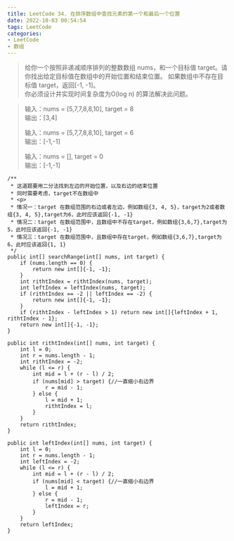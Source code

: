 ```yaml
---
title: LeetCode 34. 在排序数组中查找元素的第一个和最后一个位置
date: 2022-10-03 00:54:54
tags: LeetCode
categories:
- LeetCode
- 数组
---
```



> 给你一个按照非递减顺序排列的整数数组 nums，和一个目标值 target。请你找出给定目标值在数组中的开始位置和结束位置。
> 如果数组中不存在目标值 target，返回[-1, -1]。  
> 你必须设计并实现时间复杂度为O(log n) 的算法解决此问题。  

<!--more-->

> 输入：nums = [5,7,7,8,8,10], target = 8  
> 输出：[3,4]  
>   
> 输入：nums = [5,7,7,8,8,10], target = 6    
> 输出：[-1,-1]
> 
> 输入：nums = [], target = 0   
> 输出：[-1,-1]
 
~~~
/**
 * 这道题要用二分法找到左边的开始位置，以及右边的结束位置
 * 同时需要考虑，target不在数组中
 * <p>
 * 情况一：target 在数组范围的右边或者左边，例如数组{3, 4, 5}，target为2或者数组{3, 4, 5},target为6，此时应该返回{-1, -1}
 * 情况二：target 在数组范围中，且数组中不存在target，例如数组{3,6,7},target为5，此时应该返回{-1, -1}
 * 情况三：target 在数组范围中，且数组中存在target，例如数组{3,6,7},target为6，此时应该返回{1, 1}
 */
public int[] searchRange(int[] nums, int target) {
    if (nums.length == 0) {
        return new int[]{-1, -1};
    }
    int rithtIndex = rithtIndex(nums, target);
    int leftIndex = leftIndex(nums, target);
    if (rithtIndex == -2 || leftIndex == -2) {
        return new int[]{-1, -1};
    }
    if (rithtIndex - leftIndex > 1) return new int[]{leftIndex + 1, rithtIndex - 1};
    return new int[]{-1, -1};
}

public int rithtIndex(int[] nums, int target) {
    int l = 0;
    int r = nums.length - 1;
    int rithtIndex = -2;
    while (l <= r) {
        int mid = l + (r - l) / 2;
        if (nums[mid] > target) {//一直缩小右边界
            r = mid - 1;
        } else {
            l = mid + 1;
            rithtIndex = l;
        }
    }
    return rithtIndex;
}

public int leftIndex(int[] nums, int target) {
    int l = 0;
    int r = nums.length - 1;
    int leftIndex = -2;
    while (l <= r) {
        int mid = l + (r - l) / 2;
        if (nums[mid] < target) {//一直缩小右边界
            l = mid + 1;
        } else {
            r = mid - 1;
            leftIndex = r;
        }
    }
    return leftIndex;
}

~~~

 
